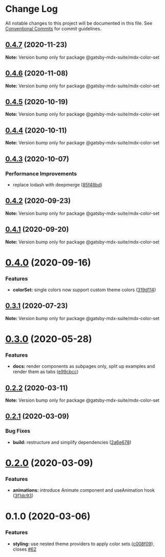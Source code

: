 # Change Log

All notable changes to this project will be documented in this file.
See [Conventional Commits](https://conventionalcommits.org) for commit guidelines.

## [0.4.7](https://github.com/axe312ger/gatsby-mdx-suite/compare/@gatsby-mdx-suite/mdx-color-set@0.4.6...@gatsby-mdx-suite/mdx-color-set@0.4.7) (2020-11-23)

**Note:** Version bump only for package @gatsby-mdx-suite/mdx-color-set





## [0.4.6](https://github.com/axe312ger/gatsby-mdx-suite/compare/@gatsby-mdx-suite/mdx-color-set@0.4.5...@gatsby-mdx-suite/mdx-color-set@0.4.6) (2020-11-08)

**Note:** Version bump only for package @gatsby-mdx-suite/mdx-color-set





## [0.4.5](https://github.com/axe312ger/gatsby-mdx-suite/compare/@gatsby-mdx-suite/mdx-color-set@0.4.4...@gatsby-mdx-suite/mdx-color-set@0.4.5) (2020-10-19)

**Note:** Version bump only for package @gatsby-mdx-suite/mdx-color-set





## [0.4.4](https://github.com/axe312ger/gatsby-mdx-suite/compare/@gatsby-mdx-suite/mdx-color-set@0.4.3...@gatsby-mdx-suite/mdx-color-set@0.4.4) (2020-10-11)

**Note:** Version bump only for package @gatsby-mdx-suite/mdx-color-set





## [0.4.3](https://github.com/axe312ger/gatsby-mdx-suite/compare/@gatsby-mdx-suite/mdx-color-set@0.4.2...@gatsby-mdx-suite/mdx-color-set@0.4.3) (2020-10-07)


### Performance Improvements

* replace lodash with deepmerge ([85f48bd](https://github.com/axe312ger/gatsby-mdx-suite/commit/85f48bd1b80904e6df358bf2f4c233ee1b781d83))





## [0.4.2](https://github.com/axe312ger/gatsby-mdx-suite/compare/@gatsby-mdx-suite/mdx-color-set@0.4.1...@gatsby-mdx-suite/mdx-color-set@0.4.2) (2020-09-23)

**Note:** Version bump only for package @gatsby-mdx-suite/mdx-color-set





## [0.4.1](https://github.com/axe312ger/gatsby-mdx-suite/compare/@gatsby-mdx-suite/mdx-color-set@0.4.0...@gatsby-mdx-suite/mdx-color-set@0.4.1) (2020-09-20)

**Note:** Version bump only for package @gatsby-mdx-suite/mdx-color-set





# [0.4.0](https://github.com/axe312ger/gatsby-mdx-suite/compare/@gatsby-mdx-suite/mdx-color-set@0.3.1...@gatsby-mdx-suite/mdx-color-set@0.4.0) (2020-09-16)


### Features

* **colorSet:** single colors now support custom theme colors ([319d114](https://github.com/axe312ger/gatsby-mdx-suite/commit/319d11461b4b0d689bf45cb95cca9a881559ab2b))





## [0.3.1](https://github.com/axe312ger/gatsby-mdx-suite/compare/@gatsby-mdx-suite/mdx-color-set@0.3.0...@gatsby-mdx-suite/mdx-color-set@0.3.1) (2020-07-23)

**Note:** Version bump only for package @gatsby-mdx-suite/mdx-color-set





# [0.3.0](https://github.com/axe312ger/gatsby-suite-mdx/compare/@gatsby-mdx-suite/mdx-color-set@0.2.2...@gatsby-mdx-suite/mdx-color-set@0.3.0) (2020-05-28)


### Features

* **docs:** render components as subpages only, split up examples and render them as tabs ([e99cbcc](https://github.com/axe312ger/gatsby-suite-mdx/commit/e99cbcc1dc6ef76b1d419d8678628fd93dbef9c2))





## [0.2.2](https://github.com/axe312ger/gatsby-suite-mdx/compare/@gatsby-mdx-suite/mdx-color-set@0.2.1...@gatsby-mdx-suite/mdx-color-set@0.2.2) (2020-03-11)

**Note:** Version bump only for package @gatsby-mdx-suite/mdx-color-set





## [0.2.1](https://github.com/axe312ger/gatsby-mdx-suite/compare/@gatsby-mdx-suite/mdx-color-set@0.2.0...@gatsby-mdx-suite/mdx-color-set@0.2.1) (2020-03-09)


### Bug Fixes

* **build:** restructure and simplify dependencies ([2a6e678](https://github.com/axe312ger/gatsby-mdx-suite/commit/2a6e6784431358d1bc05f76912455c28ed565db0))





# [0.2.0](https://github.com/axe312ger/gatsby-mdx-suite/compare/@gatsby-mdx-suite/mdx-color-set@0.1.0...@gatsby-mdx-suite/mdx-color-set@0.2.0) (2020-03-09)


### Features

* **animations:** introduce Animate component and useAnimation hook ([3f1dc93](https://github.com/axe312ger/gatsby-mdx-suite/commit/3f1dc93ce4e2f57718c8f94a9f96aadc6b94014b))





# 0.1.0 (2020-03-06)


### Features

* **styling:** use nested theme providers to apply color sets ([c008f09](https://github.com/axe312ger/gatsby-mdx-suite/commit/c008f093da19593d8af789a267154797d1c18df5)), closes [#62](https://github.com/axe312ger/gatsby-mdx-suite/issues/62)

